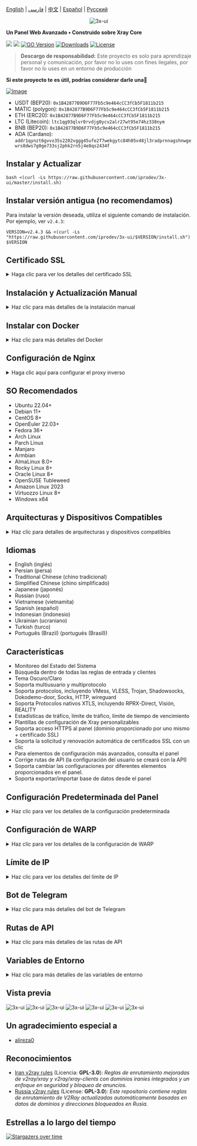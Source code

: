[English](/README.md) | [فارسی](/README.fa_IR.md) | [中文](/README.zh_CN.md) | [Español](/README.es_ES.md) | [Русский](/README.ru_RU.md)

<p align="center">
  <picture>
    <source media="(prefers-color-scheme: dark)" srcset="./media/3x-ui-dark.png">
    <img alt="3x-ui" src="./media/3x-ui-light.png">
  </picture>
</p>

**Un Panel Web Avanzado • Construido sobre Xray Core**

[![](https://img.shields.io/github/v/release/iprodev/3x-ui.svg)](https://github.com/iprodev/3x-ui/releases)
[![](https://img.shields.io/github/actions/workflow/status/iprodev/3x-ui/release.yml.svg)](#)
[![GO Version](https://img.shields.io/github/go-mod/go-version/iprodev/3x-ui.svg)](#)
[![Downloads](https://img.shields.io/github/downloads/iprodev/3x-ui/total.svg)](#)
[![License](https://img.shields.io/badge/license-GPL%20V3-blue.svg?longCache=true)](https://www.gnu.org/licenses/gpl-3.0.en.html)

> **Descargo de responsabilidad:** Este proyecto es solo para aprendizaje personal y comunicación, por favor no lo uses con fines ilegales, por favor no lo uses en un entorno de producción

**Si este proyecto te es útil, podrías considerar darle una**:star2:

<p align="left">
  <a href="https://buymeacoffee.com/iprodev" target="_blank">
    <img src="./media/buymeacoffe.png" alt="Image">
  </a>
</p>

- USDT (BEP20): `0x1B42877B9D6F77Fb5c9e464cCC3fCb5F1811b215`
- MATIC (polygon): `0x1B42877B9D6F77Fb5c9e464cCC3fCb5F1811b215`
- ETH (ERC20): `0x1B42877B9D6F77Fb5c9e464cCC3fCb5F1811b215`
- LTC (Litecoin): `ltc1qg93qlvr0rvdjg0ycv2alr27wt95e74hz338nym`
- BNB (BEP20): `0x1B42877B9D6F77Fb5c9e464cCC3fCb5F1811b215`
- ADA (Cardano): `addr1qynzt6gvvx35s2202vggg45ufe2f7wekgytc84h05v48jl3radprnnagshnwgewrs8dws7g0ge733sj2phk2rn5j4e8qs2434f`

## Instalar y Actualizar

```
bash <(curl -Ls https://raw.githubusercontent.com/iprodev/3x-ui/master/install.sh)
```

## Instalar versión antigua (no recomendamos)

Para instalar la versión deseada, utiliza el siguiente comando de instalación. Por ejemplo, ver `v2.4.3`:

```
VERSION=v2.4.3 && <(curl -Ls "https://raw.githubusercontent.com/iprodev/3x-ui/$VERSION/install.sh") $VERSION
```

## Certificado SSL

<details>
  <summary>Haga clic para ver los detalles del certificado SSL</summary>

### ACME

Para gestionar certificados SSL utilizando ACME:

1. Asegúrate de que tu dominio esté correctamente resuelto al servidor.
2. Ejecuta el comando `x-ui` en la terminal y elige `Gestión de Certificados SSL`.
3. Se te presentarán las siguientes opciones:

   - **Get SSL:** Obtener certificados SSL.
   - **Revoke:** Revocar certificados SSL existentes.
   - **Force Renew:** Forzar la renovación de certificados SSL.
   - **Show Existing Domains:** Mostrar todos los certificados de dominio disponibles en el servidor.  
   - **Set Certificate Paths for the Panel:** Especificar el certificado para tu dominio que será utilizado por el panel. 

### Certbot

Para instalar y usar Certbot:

```sh
apt-get install certbot -y
certbot certonly --standalone --agree-tos --register-unsafely-without-email -d yourdomain.com
certbot renew --dry-run
```

### Cloudflare

El script de gestión incluye una aplicación de certificado SSL integrada para Cloudflare. Para usar este script para solicitar un certificado, necesitas lo siguiente:

- Correo electrónico registrado en Cloudflare
- Clave API Global de Cloudflare
- El nombre de dominio debe estar resuelto al servidor actual a través de Cloudflare

**Cómo obtener la Clave API Global de Cloudflare:**

1. Ejecuta el comando `x-ui` en la terminal y elige `Certificado SSL de Cloudflare`.
2. Visita el enlace: [Tokens de API de Cloudflare](https://dash.cloudflare.com/profile/api-tokens).
3. Haz clic en "Ver Clave API Global" (consulta la captura de pantalla a continuación):
   ![](media/APIKey1.PNG)
4. Es posible que necesites volver a autenticar tu cuenta. Después de eso, se mostrará la Clave API (consulta la captura de pantalla a continuación):
   ![](media/APIKey2.png)

Al utilizarlo, simplemente ingresa tu `nombre de dominio`, `correo electrónico` y `CLAVE API`. El diagrama es el siguiente:
   ![](media/DetailEnter.png)

</details>

## Instalación y Actualización Manual

<details>
  <summary>Haz clic para más detalles de la instalación manual</summary>

#### Uso

1. Para descargar la última versión del paquete comprimido directamente en tu servidor, ejecuta el siguiente comando:

```sh
ARCH=$(uname -m)
case "${ARCH}" in
  x86_64 | x64 | amd64) XUI_ARCH="amd64" ;;
  i*86 | x86) XUI_ARCH="386" ;;
  armv8* | armv8 | arm64 | aarch64) XUI_ARCH="arm64" ;;
  armv7* | armv7) XUI_ARCH="armv7" ;;
  armv6* | armv6) XUI_ARCH="armv6" ;;
  armv5* | armv5) XUI_ARCH="armv5" ;;
  *) XUI_ARCH="amd64" ;;
esac


wget https://github.com/iprodev/3x-ui/releases/latest/download/x-ui-linux-${XUI_ARCH}.tar.gz
```

2. Una vez que se haya descargado el paquete comprimido, ejecuta los siguientes comandos para instalar o actualizar x-ui:

```sh
ARCH=$(uname -m)
case "${ARCH}" in
  x86_64 | x64 | amd64) XUI_ARCH="amd64" ;;
  i*86 | x86) XUI_ARCH="386" ;;
  armv8* | armv8 | arm64 | aarch64) XUI_ARCH="arm64" ;;
  armv7* | armv7) XUI_ARCH="armv7" ;;
  armv6* | armv6) XUI_ARCH="armv6" ;;
  armv5* | armv5) XUI_ARCH="armv5" ;;
  *) XUI_ARCH="amd64" ;;
esac

cd /root/
rm -rf x-ui/ /usr/local/x-ui/ /usr/bin/x-ui
tar zxvf x-ui-linux-${XUI_ARCH}.tar.gz
chmod +x x-ui/x-ui x-ui/bin/xray-linux-* x-ui/x-ui.sh
cp x-ui/x-ui.sh /usr/bin/x-ui
cp -f x-ui/x-ui.service /etc/systemd/system/
mv x-ui/ /usr/local/
systemctl daemon-reload
systemctl enable x-ui
systemctl restart x-ui
```

</details>

## Instalar con Docker

<details>
  <summary>Haz clic para más detalles del Docker</summary>

#### Uso

1. Instala Docker:

   ```sh
   bash <(curl -sSL https://get.docker.com)
   ```

2. Clona el Repositorio del Proyecto:

   ```sh
   git clone https://github.com/iprodev/3x-ui.git
   cd 3x-ui
   ```

3. Inicia el Servicio

   ```sh
   docker compose up -d
   ```

   O tambien

   ```sh
   docker run -itd \
      -e XRAY_VMESS_AEAD_FORCED=false \
      -v $PWD/db/:/etc/x-ui/ \
      -v $PWD/cert/:/root/cert/ \
      --network=host \
      --restart=unless-stopped \
      --name 3x-ui \
      ghcr.io/iprodev/3x-ui:latest
   ```

actualizar a la última versión

   ```sh
    cd 3x-ui
    docker compose down
    docker compose pull 3x-ui
    docker compose up -d
   ```

eliminar 3x-ui de docker

   ```sh
    docker stop 3x-ui
    docker rm 3x-ui
    cd --
    rm -r 3x-ui
   ```

</details>

## Configuración de Nginx
<details>
  <summary>Haga clic aquí para configurar el proxy inverso</summary>

#### Proxy inverso Nginx
```nginx
location / {
    proxy_set_header X-Forwarded-For $proxy_add_x_forwarded_for;
    proxy_set_header X-Forwarded-Proto $scheme;
    proxy_set_header Host $http_host;
    proxy_set_header X-Real-IP $remote_addr;
    proxy_set_header Range $http_range;
    proxy_set_header If-Range $http_if_range; 
    proxy_redirect off;
    proxy_pass http://127.0.0.1:2053;
}
```

#### Nginx sub-path
- EAsegúrese de que la "Ruta Raíz de la URL del Panel" en la configuración del panel `/sub` es la misma.
- El `url` en la configuración del panel debe terminar con `/`.   

```nginx
location /sub {
    proxy_set_header X-Forwarded-For $proxy_add_x_forwarded_for;
    proxy_set_header X-Forwarded-Proto $scheme;
    proxy_set_header Host $http_host;
    proxy_set_header X-Real-IP $remote_addr;
    proxy_set_header Range $http_range;
    proxy_set_header If-Range $http_if_range; 
    proxy_redirect off;
    proxy_pass http://127.0.0.1:2053;
}
```
</details>

## SO Recomendados

- Ubuntu 22.04+
- Debian 11+
- CentOS 8+
- OpenEuler 22.03+
- Fedora 36+
- Arch Linux
- Parch Linux
- Manjaro
- Armbian
- AlmaLinux 8.0+
- Rocky Linux 8+
- Oracle Linux 8+
- OpenSUSE Tubleweed
- Amazon Linux 2023
- Virtuozzo Linux 8+
- Windows x64

## Arquitecturas y Dispositivos Compatibles

<details>
  <summary>Haz clic para detalles de arquitecturas y dispositivos compatibles</summary>

Nuestra plataforma ofrece compatibilidad con una amplia gama de arquitecturas y dispositivos, garantizando flexibilidad en diversos entornos informáticos. A continuación se presentan las principales arquitecturas que admitimos:

- **amd64**: Esta arquitectura predominante es la estándar para computadoras personales y servidores, y admite la mayoría de los sistemas operativos modernos sin problemas.

- **x86 / i386**: Ampliamente adoptada en computadoras de escritorio y portátiles, esta arquitectura cuenta con un amplio soporte de numerosos sistemas operativos y aplicaciones, incluidos, entre otros, Windows, macOS y sistemas Linux.

- **armv8 / arm64 / aarch64**: Diseñada para dispositivos móviles y embebidos contemporáneos, como teléfonos inteligentes y tabletas, esta arquitectura está ejemplificada por dispositivos como Raspberry Pi 4, Raspberry Pi 3, Raspberry Pi Zero 2/Zero 2 W, Orange Pi 3 LTS, entre otros.

- **armv7 / arm / arm32**: Sirve como arquitectura para dispositivos móviles y embebidos más antiguos, y sigue siendo ampliamente utilizada en dispositivos como Orange Pi Zero LTS, Orange Pi PC Plus, Raspberry Pi 2, entre otros.

- **armv6 / arm / arm32**: Orientada a dispositivos embebidos muy antiguos, esta arquitectura, aunque menos común, todavía se utiliza. Dispositivos como Raspberry Pi 1, Raspberry Pi Zero/Zero W, dependen de esta arquitectura.

- **armv5 / arm / arm32**: Una arquitectura más antigua asociada principalmente con sistemas embebidos tempranos, es menos común hoy en día pero aún puede encontrarse en dispositivos heredados como versiones antiguas de Raspberry Pi y algunos teléfonos inteligentes más antiguos.
</details>

## Idiomas

- English (inglés)  
- Persian (persa)  
- Traditional Chinese (chino tradicional)  
- Simplified Chinese (chino simplificado)  
- Japanese (japonés)  
- Russian (ruso)  
- Vietnamese (vietnamita)  
- Spanish (español)  
- Indonesian (indonesio)  
- Ukrainian (ucraniano)  
- Turkish (turco)  
- Português (Brazil) (portugués (Brasil))  


## Características

- Monitoreo del Estado del Sistema
- Búsqueda dentro de todas las reglas de entrada y clientes
- Tema Oscuro/Claro
- Soporta multiusuario y multiprotocolo
- Soporta protocolos, incluyendo VMess, VLESS, Trojan, Shadowsocks, Dokodemo-door, Socks, HTTP, wireguard
- Soporta Protocolos nativos XTLS, incluyendo RPRX-Direct, Visión, REALITY
- Estadísticas de tráfico, límite de tráfico, límite de tiempo de vencimiento
- Plantillas de configuración de Xray personalizables
- Soporta acceso HTTPS al panel (dominio proporcionado por uno mismo + certificado SSL)
- Soporta la solicitud y renovación automática de certificados SSL con un clic
- Para elementos de configuración más avanzados, consulta el panel
- Corrige rutas de API (la configuración del usuario se creará con la API)
- Soporta cambiar las configuraciones por diferentes elementos proporcionados en el panel.
- Soporta exportar/importar base de datos desde el panel


## Configuración Predeterminada del Panel

<details>
  <summary>Haz clic para ver los detalles de la configuración predeterminada</summary>

### Nombre de usuario, Contraseña, Puerto y Ruta Base Web

Si elige no modificar estas configuraciones, se generarán aleatoriamente (esto no se aplica a Docker).

**Configuraciones predeterminadas para Docker:**
- **Nombre de usuario:** admin
- **Contraseña:** admin
- **Puerto:** 2053

### Gestión de la Base de Datos:

  Puedes realizar copias de seguridad y restauraciones de la base de datos directamente desde el panel.

- **Ruta de la Base de Datos:**
  - `/etc/x-ui/x-ui.db`

### Ruta Base Web

1. **Restablecer la Ruta Base Web:**
   - Abre tu terminal.
   - Ejecuta el comando `x-ui`.
   - Selecciona la opción `Restablecer la Ruta Base Web`.

2. **Generar o Personalizar la Ruta:**
   - La ruta se generará aleatoriamente, o puedes ingresar una ruta personalizada.

3. **Ver Configuración Actual:**
   - Para ver tu configuración actual, utiliza el comando `x-ui settings` en el terminal o selecciona `Ver Configuración Actual` en `x-ui`.

### Recomendación de Seguridad:
- Para mayor seguridad, utiliza una palabra larga y aleatoria en la estructura de tu URL.

**Ejemplos:**
- `http://ip:port/*webbasepath*/panel`
- `http://domain:port/*webbasepath*/panel`

</details>

## Configuración de WARP

<details>
  <summary>Haz clic para ver los detalles de la configuración de WARP</summary>

#### Uso

**Para versiones `v2.1.0` y posteriores:**

WARP está integrado, no se requiere instalación adicional. Simplemente habilita la configuración necesaria en el panel.

</details>

## Límite de IP

<details>
  <summary>Haz clic para ver los detalles del límite de IP</summary>

#### Uso

**Nota:** El Límite de IP no funcionará correctamente cuando uses Túnel IP.

- **Para versiones hasta `v1.6.1`:**
  - El límite de IP está integrado en el panel.

**Para versiones `v1.7.0` y posteriores:**

Para habilitar la funcionalidad de límite de IP, necesitas instalar `fail2ban` y los archivos requeridos siguiendo estos pasos:

1. Ejecuta el comando `x-ui` en el terminal, luego elige `Gestión de Límite de IP`.
2. Verás las siguientes opciones:

   - **Cambiar la Duración del Bloqueo:** Ajustar la duración de los bloqueos.
   - **Desbloquear a Todos:** Levantar todos los bloqueos actuales.
   - **Revisar los Registros:** Revisar los registros.
   - **Estado de Fail2ban:** Verificar el estado de `fail2ban`.
   - **Reiniciar Fail2ban:** Reiniciar el servicio `fail2ban`.
   - **Desinstalar Fail2ban:** Desinstalar Fail2ban con la configuración.

3. Agrega una ruta para el registro de acceso en el panel configurando `Xray Configs/log/Access log` a `./access.log`, luego guarda y reinicia Xray.

- **Para versiones anteriores a `v2.1.3`:**
  - Necesitas configurar manualmente la ruta del registro de acceso en tu configuración de Xray:

    ```sh
    "log": {
      "access": "./access.log",
      "dnsLog": false,
      "loglevel": "warning"
    },
    ```

- **Para versiones `v2.1.3` y posteriores:**
  - Hay una opción para configurar `access.log` directamente desde el panel.

</details>

## Bot de Telegram

<details>
  <summary>Haz clic para más detalles del bot de Telegram</summary>

#### Uso

El panel web admite tráfico diario, inicio de sesión en el panel, copia de seguridad de la base de datos, estado del sistema, información del cliente y otras notificaciones y funciones a través del Bot de Telegram. Para usar el bot, debes establecer los parámetros relacionados con el bot en el panel, que incluyen:

- Token de Telegram
- ID de chat de administrador(es)
- Hora de Notificación (en sintaxis cron)
- Notificación de Fecha de Caducidad
- Notificación de Capacidad de Tráfico
- Copia de seguridad de la base de datos
- Notificación de Carga de CPU


**Sintaxis de referencia:**

- `30 \* \* \* \* \*` - Notifica a los 30s de cada punto
- `0 \*/10 \* \* \* \*` - Notifica en el primer segundo de cada 10 minutos
- `@hourly` - Notificación por hora
- `@daily` - Notificación diaria (00:00 de la mañana)
- `@weekly` - Notificación semanal
- `@every 8h` - Notifica cada 8 horas

### Funcionalidades del Bot de Telegram

- Reporte periódico
- Notificación de inicio de sesión
- Notificación de umbral de CPU
- Umbral de Notificación para Fecha de Caducidad y Tráfico para informar con anticipación
- Soporte para menú de reporte de cliente si el nombre de usuario de Telegram del cliente se agrega a las configuraciones de usuario
- Soporte para reporte de tráfico de Telegram buscado con UUID (VMESS/VLESS) o Contraseña (TROJAN) - anónimamente
- Bot basado en menú
- Buscar cliente por correo electrónico (solo administrador)
- Ver todas las Entradas
- Ver estado del servidor
- Ver clientes agotados
- Recibir copia de seguridad bajo demanda y en informes periódicos
- Bot multilingüe

### Configuración del Bot de Telegram

- Inicia [Botfather](https://t.me/BotFather) en tu cuenta de Telegram:
    ![Botfather](./media/botfather.png)

- Crea un nuevo bot usando el comando /newbot: Te hará 2 preguntas, Un nombre y un nombre de usuario para tu bot. Ten en cuenta que el nombre de usuario debe terminar con la palabra "bot".
    ![Create new bot](./media/newbot.png)

- Inicia el bot que acabas de crear. Puedes encontrar el enlace a tu bot aquí.
    ![token](./media/token.png)

- Ingresa a tu panel y configura los ajustes del bot de Telegram como se muestra a continuación:
![Panel Config](./media/panel-bot-config.png)

Ingresa el token de tu bot en el campo de entrada número 3.
Ingresa el ID de chat de usuario en el campo de entrada número 4. Las cuentas de Telegram con esta ID serán los administradores del bot. (Puedes ingresar más de uno, solo sepáralos con ,)

- ¿Cómo obtener el ID de chat de Telegram? Usa este [bot](https://t.me/useridinfobot), Inicia el bot y te dará el ID de chat del usuario de Telegram.
![User ID](./media/user-id.png)

</details>

## Rutas de API

<details>
  <summary>Haz clic para más detalles de las rutas de API</summary>

#### Uso

- [Documentación de API](https://www.postman.com/hsanaei/3x-ui/collection/q1l5l0u/3x-ui)
- `/login` con `POST` datos de usuario: `{username: '', password: ''}` para iniciar sesión
- `/panel/api/inbounds` base para las siguientes acciones:

| Método | Ruta                               | Acción                                                    |
| :----: | ---------------------------------- | --------------------------------------------------------- |
| `GET`  | `"/list"`                          | Obtener todas los Entradas                                |
| `GET`  | `"/get/:id"`                       | Obtener Entrada con inbound.id                            |
| `GET`  | `"/getClientTraffics/:email"`      | Obtener Tráficos del Cliente con email                    |
| `GET`  | `"/createbackup"`                  | El bot de Telegram envía copia de seguridad a los admins  |
| `POST` | `"/add"`                           | Agregar Entrada                                           |
| `POST` | `"/del/:id"`                       | Eliminar Entrada                                          |
| `POST` | `"/update/:id"`                    | Actualizar Entrada                                        |
| `POST` | `"/clientIps/:email"`              | Dirección IP del Cliente                                  |
| `POST` | `"/clearClientIps/:email"`         | Borrar Dirección IP del Cliente                           |
| `POST` | `"/addClient"`                     | Agregar Cliente a la Entrada                              |
| `POST` | `"/:id/delClient/:clientId"`       | Eliminar Cliente por clientId\*                           |
| `POST` | `"/updateClient/:clientId"`        | Actualizar Cliente por clientId\*                         |
| `POST` | `"/:id/resetClientTraffic/:email"` | Restablecer Tráfico del Cliente                           |
| `POST` | `"/resetAllTraffics"`              | Restablecer tráfico de todos las Entradas                 |
| `POST` | `"/resetAllClientTraffics/:id"`    | Restablecer tráfico de todos los clientes en una Entrada  |
| `POST` | `"/delDepletedClients/:id"`        | Eliminar clientes agotados de la entrada (-1: todos)      |
| `POST` | `"/onlines"`                       | Obtener usuarios en línea (lista de correos electrónicos) |

\*- El campo `clientId` debe llenarse por:

- `client.id` para VMESS y VLESS
- `client.password` para TROJAN
- `client.email` para Shadowsocks

- [<img src="https://run.pstmn.io/button.svg" alt="Run In Postman" style="width: 128px; height: 32px;">](https://app.getpostman.com/run-collection/5146551-dda3cab3-0e33-485f-96f9-d4262f437ac5?action=collection%2Ffork&source=rip_markdown&collection-url=entityId%3D5146551-dda3cab3-0e33-485f-96f9-d4262f437ac5%26entityType%3Dcollection%26workspaceId%3Dd64f609f-485a-4951-9b8f-876b3f917124)
</details>

## Variables de Entorno

<details>
  <summary>Haz clic para más detalles de las variables de entorno</summary>

#### Uso

| Variable       |                      Tipo                      | Predeterminado |
| -------------- | :--------------------------------------------: | :------------- |
| XUI_LOG_LEVEL  | `"debug"` \| `"info"` \| `"warn"` \| `"error"` | `"info"`       |
| XUI_DEBUG      |                   `boolean`                    | `false`        |
| XUI_BIN_FOLDER |                    `string`                    | `"bin"`        |
| XUI_DB_FOLDER  |                    `string`                    | `"/etc/x-ui"`  |
| XUI_LOG_FOLDER |                    `string`                    | `"/var/log"`   |

Ejemplo:

```sh
XUI_BIN_FOLDER="bin" XUI_DB_FOLDER="/etc/x-ui" go build main.go
```

</details>

## Vista previa

<picture>
  <source media="(prefers-color-scheme: dark)" srcset="./media/01-overview-dark.png">
  <img alt="3x-ui" src="./media/01-overview-light.png">
</picture>
<picture>
  <source media="(prefers-color-scheme: dark)" srcset="./media/02-inbounds-dark.png">
  <img alt="3x-ui" src="./media/02-inbounds-light.png">
</picture>
<picture>
  <source media="(prefers-color-scheme: dark)" srcset="./media/03-add-inbound-dark.png">
  <img alt="3x-ui" src="./media/03-add-inbound-light.png">
</picture>
<picture>
  <source media="(prefers-color-scheme: dark)" srcset="./media/04-add-client-dark.png">
  <img alt="3x-ui" src="./media/04-add-client-light.png">
</picture>
<picture>
  <source media="(prefers-color-scheme: dark)" srcset="./media/05-settings-dark.png">
  <img alt="3x-ui" src="./media/05-settings-light.png">
</picture>
<picture>
  <source media="(prefers-color-scheme: dark)" srcset="./media/06-configs-dark.png">
  <img alt="3x-ui" src="./media/06-configs-light.png">
</picture>
<picture>
  <source media="(prefers-color-scheme: dark)" srcset="./media/07-bot-dark.png">
  <img alt="3x-ui" src="./media/07-bot-light.png">
</picture>

## Un agradecimiento especial a

- [alireza0](https://github.com/alireza0/)

## Reconocimientos

- [Iran v2ray rules](https://github.com/chocolate4u/Iran-v2ray-rules) (Licencia: **GPL-3.0**): _Reglas de enrutamiento mejoradas de v2ray/xray y v2ray/xray-clients con dominios iraníes integrados y un enfoque en seguridad y bloqueo de anuncios._
- [Russia v2ray rules](https://github.com/runetfreedom/russia-v2ray-rules-dat) (License: **GPL-3.0**): _Este repositorio contiene reglas de enrutamiento de V2Ray actualizadas automáticamente basadas en datos de dominios y direcciones bloqueados en Rusia._

## Estrellas a lo largo del tiempo

[![Stargazers over time](https://starchart.cc/iprodev/3x-ui.svg?variant=adaptive)](https://starchart.cc/iprodev/3x-ui)